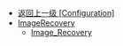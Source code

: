 - [返回上一级 [Configuration]](zh-CN/OnlineFunctions/OnlineMonitor/Configuration/)
- [ImageRecovery](zh-CN/OnlineFunctions/OnlineMonitor/Configuration/ImageRecovery/)
  - [Image_Recovery](zh-CN/OnlineFunctions/OnlineMonitor/Configuration/ImageRecovery/Image_Recovery.md)
